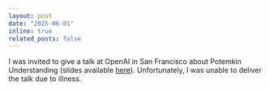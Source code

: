 ```yaml
---
layout: post
date: "2025-06-01"
inline: true
related_posts: false
---
```


I was invited to give a talk at OpenAI in San Francisco about Potemkin Understanding (slides available [here](https://docs.google.com/presentation/d/1ODHIMpBVGWcDtQ7_fAUSbZVBH2TgJ-xZD5oQ75ay7bY/edit?usp=sharing)). Unfortunately, I was unable to deliver the talk due to illness.